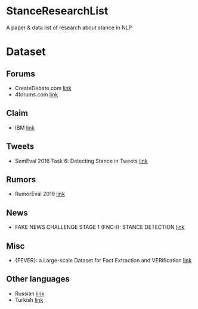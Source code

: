 # StanceResearchList
A paper &amp; data list of research about stance in NLP

# Dataset

## Forums
* CreateDebate.com [link](http://www.hlt.utdallas.edu/~saidul/stance/stance.html)
* 4forums.com [link](https://nlds.soe.ucsc.edu/iac2)

## Claim
* IBM [link](http://www.research.ibm.com/haifa/dept/vst/debating_data.shtml#Claim%20Stance)

## Tweets
* SemEval 2016 Task 6: Detecting Stance in Tweets [link](http://alt.qcri.org/semeval2016/task6/)

## Rumors
* RumorEval 2019 [link](https://competitions.codalab.org/competitions/19938#learn_the_details)

## News
* FAKE NEWS CHALLENGE STAGE 1 (FNC-I): STANCE DETECTION [link](http://www.fakenewschallenge.org/)

## Misc
* {FEVER}: a Large-scale Dataset for Fact Extraction and VERification [link](http://fever.ai)

## Other languages
* Russian [link](https://github.com/lozhn/rustance)
* Turkish [link](https://github.com/dkucuk/Stance-Detection-Turkish-V3)
